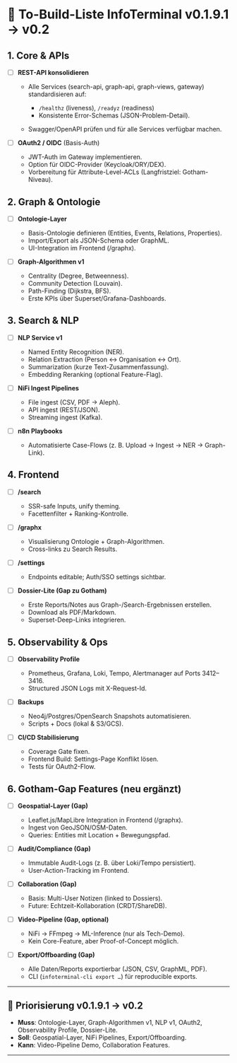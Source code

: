 # 📌 To-Build-Liste InfoTerminal v0.1.9.1 → v0.2

## 1. Core & APIs

* [ ] **REST-API konsolidieren**

  * Alle Services (search-api, graph-api, graph-views, gateway) standardisieren auf:

    * `/healthz` (liveness), `/readyz` (readiness)
    * Konsistente Error-Schemas (JSON-Problem-Detail).
  * Swagger/OpenAPI prüfen und für alle Services verfügbar machen.
* [ ] **OAuth2 / OIDC** (Basis-Auth)

  * JWT-Auth im Gateway implementieren.
  * Option für OIDC-Provider (Keycloak/ORY/DEX).
  * Vorbereitung für Attribute-Level-ACLs (Langfristziel: Gotham-Niveau).

## 2. Graph & Ontologie

* [ ] **Ontologie-Layer**

  * Basis-Ontologie definieren (Entities, Events, Relations, Properties).
  * Import/Export als JSON-Schema oder GraphML.
  * UI-Integration im Frontend (/graphx).
* [ ] **Graph-Algorithmen v1**

  * Centrality (Degree, Betweenness).
  * Community Detection (Louvain).
  * Path-Finding (Dijkstra, BFS).
  * Erste KPIs über Superset/Grafana-Dashboards.

## 3. Search & NLP

* [ ] **NLP Service v1**

  * Named Entity Recognition (NER).
  * Relation Extraction (Person ↔ Organisation ↔ Ort).
  * Summarization (kurze Text-Zusammenfassung).
  * Embedding Reranking (optional Feature-Flag).
* [ ] **NiFi Ingest Pipelines**

  * File ingest (CSV, PDF → Aleph).
  * API ingest (REST/JSON).
  * Streaming ingest (Kafka).
* [ ] **n8n Playbooks**

  * Automatisierte Case-Flows (z. B. Upload → Ingest → NER → Graph-Link).

## 4. Frontend

* [ ] **/search**

  * SSR-safe Inputs, unify theming.
  * Facettenfilter + Ranking-Kontrolle.
* [ ] **/graphx**

  * Visualisierung Ontologie + Graph-Algorithmen.
  * Cross-links zu Search Results.
* [ ] **/settings**

  * Endpoints editable; Auth/SSO settings sichtbar.
* [ ] **Dossier-Lite (Gap zu Gotham)**

  * Erste Reports/Notes aus Graph-/Search-Ergebnissen erstellen.
  * Download als PDF/Markdown.
  * Superset-Deep-Links integrieren.

## 5. Observability & Ops

* [ ] **Observability Profile**

  * Prometheus, Grafana, Loki, Tempo, Alertmanager auf Ports 3412–3416.
  * Structured JSON Logs mit X-Request-Id.
* [ ] **Backups**

  * Neo4j/Postgres/OpenSearch Snapshots automatisieren.
  * Scripts + Docs (lokal & S3/GCS).
* [ ] **CI/CD Stabilisierung**

  * Coverage Gate fixen.
  * Frontend Build: Settings-Page Konflikt lösen.
  * Tests für OAuth2-Flow.

## 6. Gotham-Gap Features (neu ergänzt)

* [ ] **Geospatial-Layer (Gap)**

  * Leaflet.js/MapLibre Integration in Frontend (/graphx).
  * Ingest von GeoJSON/OSM-Daten.
  * Queries: Entities mit Location + Bewegungspfad.
* [ ] **Audit/Compliance (Gap)**

  * Immutable Audit-Logs (z. B. über Loki/Tempo persistiert).
  * User-Action-Tracking im Frontend.
* [ ] **Collaboration (Gap)**

  * Basis: Multi-User Notizen (linked to Dossiers).
  * Future: Echtzeit-Kollaboration (CRDT/ShareDB).
* [ ] **Video-Pipeline (Gap, optional)**

  * NiFi → FFmpeg → ML-Inference (nur als Tech-Demo).
  * Kein Core-Feature, aber Proof-of-Concept möglich.
* [ ] **Export/Offboarding (Gap)**

  * Alle Daten/Reports exportierbar (JSON, CSV, GraphML, PDF).
  * CLI (`infoterminal-cli export …`) für reproducible exports.

---

## 🎯 Priorisierung v0.1.9.1 → v0.2

* **Muss**: Ontologie-Layer, Graph-Algorithmen v1, NLP v1, OAuth2, Observability Profile, Dossier-Lite.
* **Soll**: Geospatial-Layer, NiFi Pipelines, Export/Offboarding.
* **Kann**: Video-Pipeline Demo, Collaboration Features.

---
